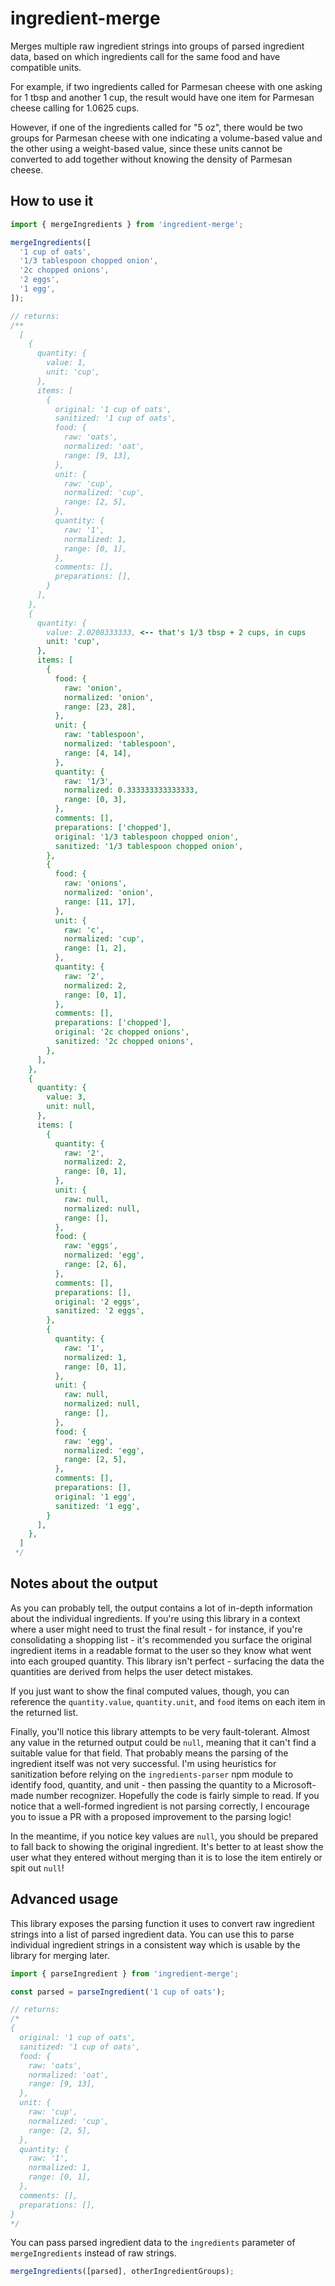 # ingredient-merge

Merges multiple raw ingredient strings into groups of parsed ingredient data, based on which ingredients call for the same food and have compatible units.

For example, if two ingredients called for Parmesan cheese with one asking for 1 tbsp and another 1 cup, the result would have one item for Parmesan cheese calling for 1.0625 cups.

However, if one of the ingredients called for "5 oz", there would be two groups for Parmesan cheese with one indicating a volume-based value and the other using a weight-based value, since these units cannot be converted to add together without knowing the density of Parmesan cheese.

## How to use it

```ts
import { mergeIngredients } from 'ingredient-merge';

mergeIngredients([
  '1 cup of oats',
  '1/3 tablespoon chopped onion',
  '2c chopped onions',
  '2 eggs',
  '1 egg',
]);

// returns:
/**
  [
    {
      quantity: {
        value: 1,
        unit: 'cup',
      },
      items: [
        {
          original: '1 cup of oats',
          sanitized: '1 cup of oats',
          food: {
            raw: 'oats',
            normalized: 'oat',
            range: [9, 13],
          },
          unit: {
            raw: 'cup',
            normalized: 'cup',
            range: [2, 5],
          },
          quantity: {
            raw: '1',
            normalized: 1,
            range: [0, 1],
          },
          comments: [],
          preparations: [],
        }
      ],
    },
    {
      quantity: {
        value: 2.0208333333, <-- that's 1/3 tbsp + 2 cups, in cups
        unit: 'cup',
      },
      items: [
        {
          food: {
            raw: 'onion',
            normalized: 'onion',
            range: [23, 28],
          },
          unit: {
            raw: 'tablespoon',
            normalized: 'tablespoon',
            range: [4, 14],
          },
          quantity: {
            raw: '1/3',
            normalized: 0.333333333333333,
            range: [0, 3],
          },
          comments: [],
          preparations: ['chopped'],
          original: '1/3 tablespoon chopped onion',
          sanitized: '1/3 tablespoon chopped onion',
        },
        {
          food: {
            raw: 'onions',
            normalized: 'onion',
            range: [11, 17],
          },
          unit: {
            raw: 'c',
            normalized: 'cup',
            range: [1, 2],
          },
          quantity: {
            raw: '2',
            normalized: 2,
            range: [0, 1],
          },
          comments: [],
          preparations: ['chopped'],
          original: '2c chopped onions',
          sanitized: '2c chopped onions',
        },
      ],
    },
    {
      quantity: {
        value: 3,
        unit: null,
      },
      items: [
        {
          quantity: {
            raw: '2',
            normalized: 2,
            range: [0, 1],
          },
          unit: {
            raw: null,
            normalized: null,
            range: [],
          },
          food: {
            raw: 'eggs',
            normalized: 'egg',
            range: [2, 6],
          },
          comments: [],
          preparations: [],
          original: '2 eggs',
          sanitized: '2 eggs',
        },
        {
          quantity: {
            raw: '1',
            normalized: 1,
            range: [0, 1],
          },
          unit: {
            raw: null,
            normalized: null,
            range: [],
          },
          food: {
            raw: 'egg',
            normalized: 'egg',
            range: [2, 5],
          },
          comments: [],
          preparations: [],
          original: '1 egg',
          sanitized: '1 egg',
        }
      ],
    },
  ]
 */
```

## Notes about the output

As you can probably tell, the output contains a lot of in-depth information about the individual ingredients. If you're using this library in a context where a user might need to trust the final result - for instance, if you're consolidating a shopping list - it's recommended you surface the original ingredient items in a readable format to the user so they know what went into each grouped quantity. This library isn't perfect - surfacing the data the quantities are derived from helps the user detect mistakes.

If you just want to show the final computed values, though, you can reference the `quantity.value`, `quantity.unit`, and `food` items on each item in the returned list.

Finally, you'll notice this library attempts to be very fault-tolerant. Almost any value in the returned output could be `null`, meaning that it can't find a suitable value for that field. That probably means the parsing of the ingredient itself was not very successful. I'm using heuristics for sanitization before relying on the `ingredients-parser` npm module to identify food, quantity, and unit - then passing the quantity to a Microsoft-made number recognizer. Hopefully the code is fairly simple to read. If you notice that a well-formed ingredient is not parsing correctly, I encourage you to issue a PR with a proposed improvement to the parsing logic!

In the meantime, if you notice key values are `null`, you should be prepared to fall back to showing the original ingredient. It's better to at least show the user what they entered without merging than it is to lose the item entirely or spit out `null`!

## Advanced usage

This library exposes the parsing function it uses to convert raw ingredient strings into a list of parsed ingredient data. You can use this to parse individual ingredient strings in a consistent way which is usable by the library for merging later.

```ts
import { parseIngredient } from 'ingredient-merge';

const parsed = parseIngredient('1 cup of oats');

// returns:
/*
{
  original: '1 cup of oats',
  sanitized: '1 cup of oats',
  food: {
    raw: 'oats',
    normalized: 'oat',
    range: [9, 13],
  },
  unit: {
    raw: 'cup',
    normalized: 'cup',
    range: [2, 5],
  },
  quantity: {
    raw: '1',
    normalized: 1,
    range: [0, 1],
  },
  comments: [],
  preparations: [],
}
*/
```

You can pass parsed ingredient data to the `ingredients` parameter of `mergeIngredients` instead of raw strings.

```ts
mergeIngredients([parsed], otherIngredientGroups);
```
